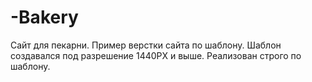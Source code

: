 # -Bakery
Сайт для пекарни.
Пример верстки сайта по шаблону.
Шаблон создавался под разрешение 1440PX и выше. Реализован строго по шаблону.

